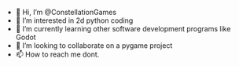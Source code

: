 - 👋 Hi, I’m @ConstellationGames
- 👀 I’m interested in 2d python coding
- 🌱 I’m currently learning other software development programs like Godot
- 💞️ I’m looking to collaborate on a pygame project
- 📫 How to reach me dont.

<!---
ConstellationGames/ConstellationGames is a ✨ special ✨ repository because its `README.md` (this file) appears on your GitHub profile.
You can click the Preview link to take a look at your changes.
--->
